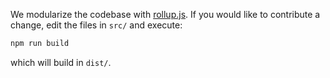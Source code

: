We modularize the codebase with [rollup.js](http://rollupjs.org).  If you would like to contribute a change, edit the
files in `src/` and execute:

```bash
npm run build
```

which will build in `dist/`.
